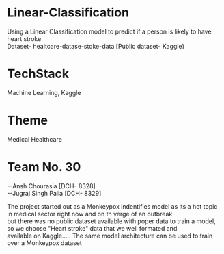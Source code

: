 # Linear-Classification

Using a Linear Classification model to predict if a person is likely to have heart stroke  
Dataset- healtcare-datase-stoke-data [Public dataset- Kaggle}

# TechStack   
Machine Learning, Kaggle  
# Theme  
Medical Healthcare    
# Team No. 30  
--Ansh Chourasia [DCH- 8328]  
--Jugraj Singh Palia [DCH- 8329]

The project started out as a Monkeypox indentifies model as its a hot topic in medical sector right now and on th verge of an outbreak  
but there was no public dataset available with poper data to train a model, so we choose "Heart stroke" data that we well formated and  
available on Kaggle..... The same model architecture can be used to train over a Monkeypox dataset 
